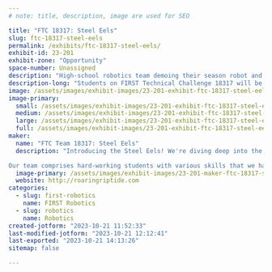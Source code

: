 ```yaml
---
# note: title, description, image are used for SEO

title: "FTC 18317: Steel Eels"
slug: ftc-18317-steel-eels
permalink: /exhibits/ftc-18317-steel-eels/
exhibit-id: 23-201
exhibit-zone: "Opportunity"
space-number: Unassigned
description: "High-school robotics team demoing their season robot and engaging with event attendees."
description-long: "Students on FIRST Technical Challenge 18317 will be demonstrating their robot based on the 2023 - 2024 FIRST Season Game Centerstage."
image: /assets/images/exhibit-images/23-201-exhibit-ftc-18317-steel-eels-43-eelsbutton-7090-large.png
image-primary: 
  small: /assets/images/exhibit-images/23-201-exhibit-ftc-18317-steel-eels-43-eelsbutton-7090-small.png
  medium: /assets/images/exhibit-images/23-201-exhibit-ftc-18317-steel-eels-43-eelsbutton-7090-medium.png
  large: /assets/images/exhibit-images/23-201-exhibit-ftc-18317-steel-eels-43-eelsbutton-7090-large.png
  full: /assets/images/exhibit-images/23-201-exhibit-ftc-18317-steel-eels-43-eelsbutton-7090-full.png
maker: 
  name: "FTC Team 18317: Steel Eels"
  description: "Introducing the Steel Eels! We're diving deep into the world of FIRST Tech Challenge with three years of experience under our belts, and we're ready to rise to the surface as a more recognizable team this year. With a dedicated and determined group of students, we are prepared to tackle the challenges that come our way and push ourselves to new depths.

Our team comprises hard-working students with various skills that we have used to complete this year's challenge. We have been learning more about how to improve our robot and the skills it takes to manage and work as a team."
  image-primary: /assets/images/exhibit-images/23-201-maker-ftc-18317-steel-eels-eelsbutton-medium.png
  website: http://roaringriptide.com
categories: 
  - slug: first-robotics
    name: FIRST Robotics
  - slug: robotics
    name: Robotics
created-jotform: "2023-10-21 11:52:33"
last-modified-jotform: "2023-10-21 12:12:41"
last-exported: "2023-10-21 14:13:26"
sitemap: false

---
```

